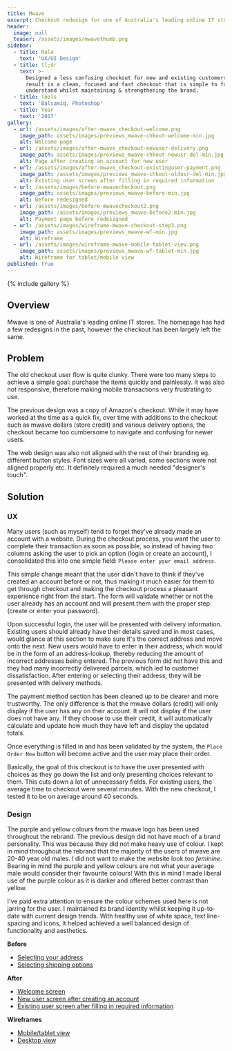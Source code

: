 ```yaml
---
title: Mwave
excerpt: Checkout redesign for one of Australia's leading online IT stores
header:
  image: null
  teaser: /assets/images/mwavethumb.png
sidebar:
  - title: Role
    text: 'UX/UI Design'
  - title: tl;dr
    text: >-
      Designed a less confusing checkout for new and existing customers. The end
      result is a clean, focused and fast checkout that is simple to follow and
      understand whilst maintaining & strengthening the brand.
  - title: Tools
    text: 'Balsamiq, Photoshop'
  - title: Year
    text: '2017'
gallery:
  - url: /assets/images/after-mwave_checkout-welcome.png
    image_path: assets/images/previews_mwave-chkout-welcome-min.jpg
    alt: Welcome page
  - url: /assets/images/after-mwave_checkout-newuser-delivery.png
    image_path: assets/images/previews_mwave-chkout-newusr-del-min.jpg
    alt: Page after creating an account for new user
  - url: /assets/images/after-mwave_checkout-existinguser-payment.png
    image_path: /assets/images/previews_mwave-chkout-oldusr-del-min.jpg
    alt: Existing user screen after filling in required information
  - url: /assets/images/before-mwavecheckout.png
    image_path: assets/images/previews_mwave-before-min.jpg
    alt: Before redesigned
  - url: /assets/images/before-mwavecheckout2.png
    image_path: /assets/images/previews_mwave-before2-min.jpg
    alt: Payment page before redesigned
  - url: /assets/images/wireframe-mwave-checkout-step3.png
    image_path: assets/images/previews_mwave-wf-min.jpg
    alt: Wireframe
  - url: /assets/images/wireframe-mwave-mobile-tablet-view.png
    image_path: assets/images/previews_mwave-wf-tablet-min.jpg
    alt: Wireframe for tablet/mobile view
published: true
---
```


{% include gallery %}

## Overview
Mwave is one of Australia's leading online IT stores. The homepage has had a few redesigns in the past, however the checkout has been largely left the same.

## Problem
The old checkout user flow is quite clunky. There were too many steps to achieve a simple goal: purchase the items quickly and painlessly. It was also not responsive, therefore making mobile transactions very frustrating to use.

The previous design was a copy of Amazon's checkout. While it may have worked at the time as a quick fix, over time with additions to the checkout such as mwave dollars (store credit) and various delivery options, the checkout became too cumbersome to navigate and confusing for newer users.

The web design was also not aligned with the rest of their branding eg. different button styles. Font sizes were all varied, some sections were not aligned properly etc. It definitely required a much needed "designer's touch".

## Solution

### UX
Many users (such as myself) tend to forget they've already made an account with a website. During the checkout process, you want the user to complete their transaction as soon as possible, so instead of having two columns asking the user to pick an option (login or create an account), I consolidated this into one simple field: `Please enter your email address`.

This simple change meant that the user didn't have to think if they've created an account before or not, thus making it much easier for them to get through checkout and making the checkout process a pleasant experience right from the start. The form will validate whether or not the user already has an account and will present them with the proper step (create or enter your password).

Upon successful login, the user will be presented with delivery information. Existing users should already have their details saved and in most cases, would glance at this section to make sure it's the correct address and move onto the next. New users would have to enter in their address, which would be in the form of an address-lookup, thereby reducing the amount of incorrect addresses being entered. The previous form did not have this and they had many incorrectly delivered parcels, which led to customer dissatisfaction. After entering or selecting their address, they will be presented with delivery methods.

The payment method section has been cleaned up to be clearer and more trustworthy. The only difference is that the mwave dollars (credit) will only display if the user has any on their account. It will not display if the user does not have any. If they choose to use their credit, it will automatically calculate and update how much they have left and display the updated totals.

Once everything is filled in and has been validated by the system, the `Place Order Now` button will become active and the user may place their order.

Basically, the goal of this checkout is to have the user presented with choices as they go down the list and only presenting choices relevant to them. This cuts down a lot of unnecessary fields. For existing users, the average time to checkout were several minutes. With the new checkout, I tested it to be on average around 40 seconds.

### Design
The purple and yellow colours from the mwave logo has been used throughout the rebrand. The previous design did not have much of a brand personality. This was because they did not make heavy use of colour. I kept in mind throughout the rebrand that the majority of the users of mwave are 20-40 year old males. I did not want to make the website look too *feminine*. Bearing in mind the purple and yellow colours are not what your average male would consider their favourite colours! With this in mind I made liberal use of the purple colour as it is darker and offered better contrast than yellow.

I've paid extra attention to ensure the colour schemes used here is not jarring for the user. I maintained its brand identity whilst keeping it up-to-date with current design trends. With healthy use of white space, text line-spacing and icons, it helped achieved a well balanced design of functionality and aesthetics.

**Before**
* [Selecting your address](/assets/images/before-mwavecheckout.png)
* [Selecting shipping options](/assets/images/before-mwavecheckout2.png)

**After**
* [Welcome screen](/assets/images/after-mwave_checkout-welcome.png)
* [New user screen after creating an account](/assets/images/after-mwave_checkout-newuser-delivery.png)
* [Existing user screen after filling in required information](/assets/images/after-mwave_checkout-existinguser-payment.png)

**Wireframes**
* [Mobile/tablet view](/assets/images/wireframe-mwave-mobile-tablet-view.png)
* [Desktop view](/assets/images/wireframe-mwave-checkout-step3.png)
